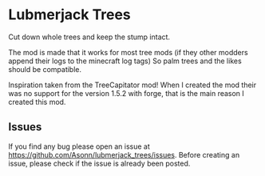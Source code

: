 # Lubmerjack Trees
Cut down whole trees and keep the stump intact.

The mod is made that it works for most tree mods (if they other modders append their logs to the minecraft log tags)
So palm trees and the likes should be compatible.

Inspiration taken from the TreeCapitator mod!
When I created the mod their was no support for the version 1.5.2 with forge, that is the main reason I created this mod.

## Issues

If you find any bug please open an issue at https://github.com/Asonn/lubmerjack_trees/issues.
Before creating an issue, please check if the issue is already been posted.
